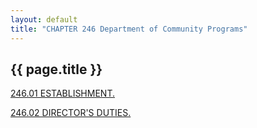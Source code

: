 ```yaml
---
layout: default
title: "CHAPTER 246 Department of Community Programs"
---
```


{{ page.title }}
----------------

[246.01  ESTABLISHMENT.](188ea412.html)

[246.02  DIRECTOR'S DUTIES.](1894a412.html)
